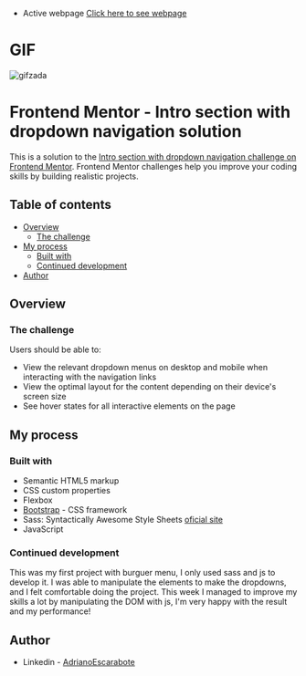 - Active webpage [Click here to see webpage](https://adrianoescarabote.github.io/Intro-section-with-dropdown-navigation/)

# GIF

![gifzada](https://user-images.githubusercontent.com/101136987/194777234-28b06c36-1aef-4e50-a1df-39f22b96d6b1.gif)

# Frontend Mentor - Intro section with dropdown navigation solution

This is a solution to the [Intro section with dropdown navigation challenge on Frontend Mentor](https://www.frontendmentor.io/challenges/intro-section-with-dropdown-navigation-ryaPetHE5). Frontend Mentor challenges help you improve your coding skills by building realistic projects. 

## Table of contents

- [Overview](#overview)
  - [The challenge](#the-challenge)
- [My process](#my-process)
  - [Built with](#built-with)
  - [Continued development](#continued-development)
- [Author](#author)

## Overview

### The challenge

Users should be able to:

- View the relevant dropdown menus on desktop and mobile when interacting with the navigation links
- View the optimal layout for the content depending on their device's screen size
- See hover states for all interactive elements on the page

## My process

### Built with

- Semantic HTML5 markup
- CSS custom properties
- Flexbox
- [Bootstrap](https://getbootstrap.com/) - CSS framework
- Sass: Syntactically Awesome Style Sheets [oficial site](https://sass-lang.com/) 
- JavaScript

### Continued development

This was my first project with burguer menu, I only used sass and js to develop it. I was able to manipulate the elements to make the dropdowns, and I felt comfortable doing the project. This week I managed to improve my skills a lot by manipulating the DOM with js, I'm very happy with the result and my performance!

## Author

- Linkedin - [AdrianoEscarabote](https://www.linkedin.com/in/adriano-escarabote-944b02233/)

